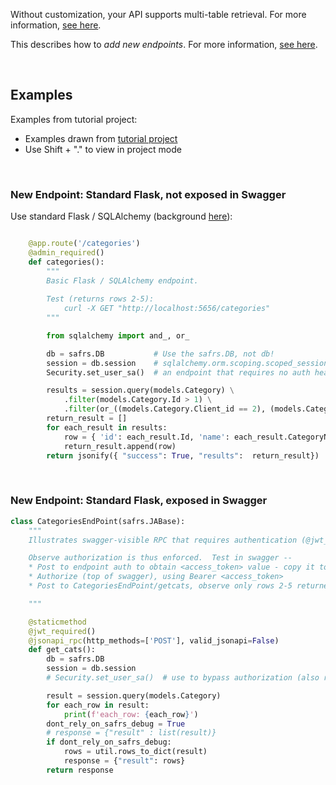 Without customization, your API supports multi-table retrieval.  For more information, [see here](https://apilogicserver.github.io/Docs/API-Multi-Table).

This describes how to *add new endpoints*.  For more information, [see here](https://apilogicserver.github.io/Docs/API-Customize).

&nbsp;

## Examples      
Examples from tutorial project:
* Examples drawn from [tutorial project](https://github.com/ApiLogicServer/demo/blob/main/api/customize_api.py)
* Use Shift + "." to view in project mode

&nbsp;

### New Endpoint: Standard Flask, not exposed in Swagger

Use standard Flask / SQLAlchemy (background [here](https://docs.sqlalchemy.org/en/20/core/connections.html)):

```python

    @app.route('/categories')
    @admin_required()
    def categories():
        """
        Basic Flask / SQLAlchemy endpoint.
        
        Test (returns rows 2-5):
            curl -X GET "http://localhost:5656/categories"
        """

        from sqlalchemy import and_, or_

        db = safrs.DB           # Use the safrs.DB, not db!
        session = db.session    # sqlalchemy.orm.scoping.scoped_session
        Security.set_user_sa()  # an endpoint that requires no auth header (see also @admin_required)

        results = session.query(models.Category) \
            .filter(models.Category.Id > 1) \
            .filter(or_((models.Category.Client_id == 2), (models.Category.Id == 5)))
        return_result = []
        for each_result in results:
            row = { 'id': each_result.Id, 'name': each_result.CategoryName}
            return_result.append(row)
        return jsonify({ "success": True, "results":  return_result})
```

&nbsp;

### New Endpoint: Standard Flask, exposed in Swagger

```python
class CategoriesEndPoint(safrs.JABase):
    """
    Illustrates swagger-visible RPC that requires authentication (@jwt_required()).

    Observe authorization is thus enforced.  Test in swagger --
    * Post to endpoint auth to obtain <access_token> value - copy it to clipboard
    * Authorize (top of swagger), using Bearer <access_token>
    * Post to CategoriesEndPoint/getcats, observe only rows 2-5 returned

    """

    @staticmethod
    @jwt_required()
    @jsonapi_rpc(http_methods=['POST'], valid_jsonapi=False)
    def get_cats():
        db = safrs.DB
        session = db.session
        # Security.set_user_sa()  # use to bypass authorization (also requires @admin_required)

        result = session.query(models.Category)
        for each_row in result:
            print(f'each_row: {each_row}')
        dont_rely_on_safrs_debug = True
        # response = {"result" : list(result)}
        if dont_rely_on_safrs_debug:
            rows = util.rows_to_dict(result)
            response = {"result": rows}
        return response
```
